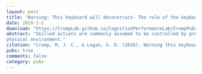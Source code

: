 ```yaml
---
layout: post
title: "Warning: This keyboard will deconstruct— The role of the keyboard in skilled typewriting"
date: 2010-1-1
download: "https://CrumpLab.github.io/CognitionPerformanceLab/CrumpPubs/Crump and Logan - 2010c.pdf"
abstract: "Skilled actions are commonly assumed to be controlled by precise internal schemas or cognitive maps. We challenge these ideas in the context of skilled typing, where prominent theories assume that typing is controlled by a well-learned cognitive map that plans finger movements without feedback. In two experiments, we dem- onstrate that online physical interaction with the keyboard critically mediates typing skill. Typists performed single-word and paragraph typing tasks on a regular keyboard, a laser-projection keyboard, and two decon- structed keyboards, made by removing successive layers of a regular keyboard. Averaged over the laser and de- constructed keyboards, response times for the first keystroke increased by 37%, the interval between keystrokes increased by 120%, and error rate increased by 177%, relative to those of the regular keyboard. A schema view predicts no influence of external motor feedback, because actions could be planned internally with high preci- sion. We argue that the expert knowledge mediating action control emerges during online interaction with the
physical environment."
citation: "Crump, M. J. C., & Logan, G. D. (2010). Warning this keyboard will de-construct: The role of the keyboard in skilled typing. Psychonomic Bulletin & Review, 17, 394-399."
pubs: true
comments: false
category: pubs
---
```


